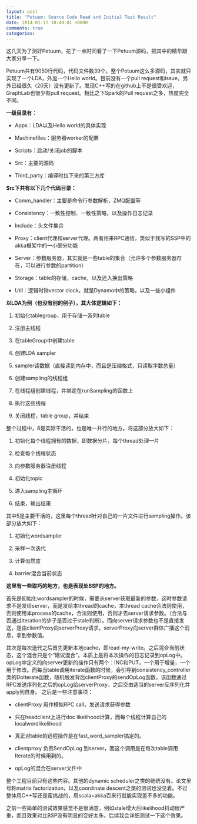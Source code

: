 ```yaml
---
layout: post
title: "Petuum: Source Code Read and Initial Test Result"
date: 2014-01-17 18:40:01 +0800
comments: true
categories: 
---
```


这几天为了测好Petuum，花了一点时间看了一下Petuum源码，把其中的精华跟大家分享一下。

Petuum共有9050行代码，代码文件数39个。整个Petuum这么多源码，其实就只实现了一个LDA，外加一个Hello world。目前没有一个pull request和issue，另外已经很久（20天）没有更新了。发现C++写的在github上不是很受欢迎，GraphLab也很少有pull request。相比之下Spark的Pull request之多，热度完全不同。

**一级目录有：**

- Apps：LDA以及Hello world的具体实现

- Machinefiles：服务器worker的配置

- Scripts：启动/关闭job的脚本

- Src：主要的源码

- Third_party：编译时拉下来的第三方库

**Src下共有以下几个代码目录：**

- Comm_handler：主要是命令行参数解析，ZMQ配置等

- Consistency：一致性控制、一致性策略，以及操作日志记录

- Include：头文件集合

- Proxy：client代理和server代理。两者用来RPC通信，类似于我写的SSP中的akka框架中的一小部分功能

- Server：参数服务器，其实就是一些table的集合（允许多个参数服务器存在，可以进行参数的partition）

- Storage：table的存储，cache，以及还入换出策略

- Util：逻辑时钟vector clock，就是Dynamo中的策略，以及一些小组件

**以LDA为例（也没有别的例子），其大体逻辑如下：**

1. 初始化tablegroup，用于存储一系列table

2. 注册主线程

3. 在tableGroup中创建table

4. 创建LDA sampler

5. sampler读数据（直接读到内存中，而且是压缩格式，只读取字数总量）

6. 创建sampling的线程组

7. 在线程组创建线程，并绑定在runSampling的函数上

8. 执行这些线程

9. 关闭线程，table group，并结束

整个过程中，8是实际干活的，也是唯一并行的地方。将这部分放大如下：

1. 初始化每个线程拥有的数据，即数据分片，每个thread处理一片

2. 检查每个线程状态

3. 向参数服务器注册线程

4. 初始化topic

5. 进入sampling主循环

6. 结束，输出结果

其中5是主要干活的，这里每个thread针对自己的一片文件进行sampling操作。该部分放大如下：

1. 初始化wordsampler

2. 采样一次迭代

3. 计算似然度

4. barrier混合当前状态

**这里有一些取巧的地方，也是表现处SSP的地方。**

首先是初始化wordsampler的时候，需要从server获取最新的参数，这时参数请求不是发给server，而是发给本thread的cache，本thread cache合法则使用，否则使用本process的cache，合法则使用，否则才去server请求参数。（合法与否通过iteration的步子是否过于stale判断）。而向server请求参数也不是直接发送，是由clientProxy向serverProxy请求，serverProxy向server群体广播这个消息，拿到参数值。

其次是每次迭代之后首先更新本地cache，即read-my-write。之后混合当前状态，这个混合只是个“建议混合”，本质上是将本次操作的日志记录到opLog中。opLog中定义的向server更新的操作只有两个：INC和PUT，一个用于增量，一个用于修改。而每当table调用iterate函数的时候，会引导到consistency_controller类的DoIterate函数，随机触发背后clientProxy的sendOpLog函数，该函数通过RPC发送序列化之后的opLog给serverProxy，之后交由适当的server反序列化并apply到自身。
之后是一些注意事项：

- clientProxy 用作模拟RPC call，发送请求获得参数

- 只在headclient上进行doc likelihood计算，而每个线程计算自己的localwordlikelihood

- 真正对table的远程操作是在fast_word_sampler搞定的。

- clientproxy 负责SendOpLog 到server，而这个调用是在每次table调用Iterate的时候用到的。

- opLog的混合在server文件中

整个工程目前只有这些内容。其他的dynamic scheduler之类的统统没有。论文里号称matrix factorization，以及coordinate descent之类的测试也没见着。不过整体用C++写还是蛮挑战的，用scala+akka百来行就能实现差不多的功能。

之前一些简单的测试效果感觉不是很满意，例如stale增大后likelihood抖动很严重，而且效果对比BSP没有明显的变好太多。后续我会详细测试一下这个效果。
